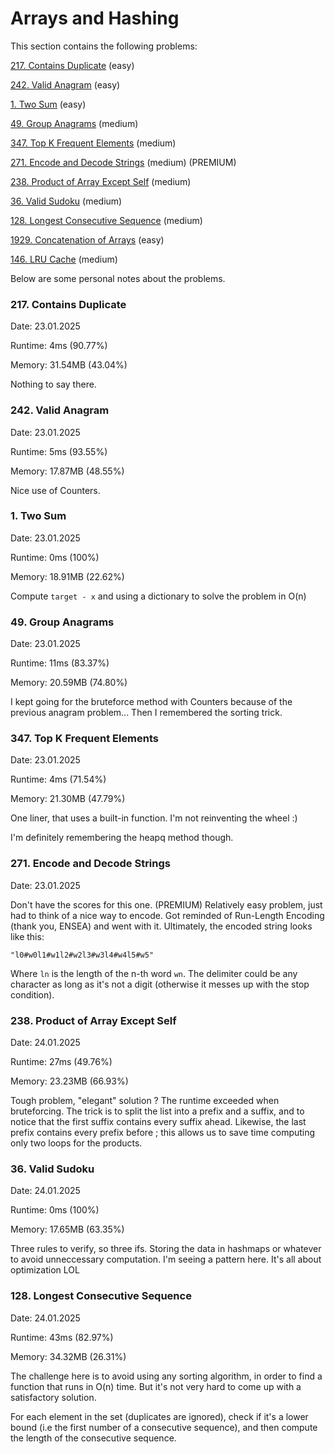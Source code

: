 # Arrays and Hashing

This section contains the following problems:


[217. Contains Duplicate](https://leetcode.com/problems/contains-duplicate/) (easy)

[242. Valid Anagram](https://leetcode.com/problems/valid-anagram/) (easy)

[1. Two Sum](https://leetcode.com/problems/two-sum/) (easy)

[49. Group Anagrams](https://leetcode.com/problems/group-anagrams/) (medium)

[347. Top K Frequent Elements](https://leetcode.com/problems/top-k-frequent-elements/) (medium)

[271. Encode and Decode Strings](https://leetcode.com/problems/encode-and-decode-strings/) (medium) (PREMIUM)

[238. Product of Array Except Self](https://leetcode.com/problems/product-of-array-except-self/) (medium)

[36. Valid Sudoku](https://leetcode.com/problems/valid-sudoku/) (medium)

[128. Longest Consecutive Sequence](https://leetcode.com/problems/longest-consecutive-sequence/) (medium)

[1929. Concatenation of Arrays](https://leetcode.com/problems/concatenation-of-array/) (easy)

[146. LRU Cache](https://leetcode.com/problems/lru-cache/) (medium)

Below are some personal notes about the problems.

### 217. Contains Duplicate

Date: 23.01.2025

Runtime: 4ms (90.77%)

Memory: 31.54MB (43.04%)

Nothing to say there.

### 242. Valid Anagram

Date: 23.01.2025

Runtime: 5ms (93.55%)

Memory: 17.87MB (48.55%)

Nice use of Counters.

### 1. Two Sum

Date: 23.01.2025

Runtime: 0ms (100%) 

Memory: 18.91MB (22.62%)

Compute `target - x` and using a dictionary to solve the problem in O(n)

### 49. Group Anagrams

Date: 23.01.2025

Runtime: 11ms (83.37%) 

Memory: 20.59MB (74.80%)

I kept going for the bruteforce method with Counters because of the previous anagram problem... Then I remembered the sorting trick. 

### 347. Top K Frequent Elements

Date: 23.01.2025

Runtime: 4ms (71.54%)

Memory: 21.30MB (47.79%)

One liner, that uses a built-in function. I'm not reinventing the wheel :\)

I'm definitely remembering the heapq method though. 

### 271. Encode and Decode Strings

Date: 23.01.2025

Don't have the scores for this one. (PREMIUM)
Relatively easy problem, just had to think of a nice way to encode. Got reminded of Run-Length Encoding (thank you, ENSEA) and went with it. Ultimately, the encoded string looks like this: 

`"l0#w0l1#w1l2#w2l3#w3l4#w4l5#w5"`

Where `ln` is the length of the n-th word `wn`. The delimiter could be any character as long as it's not a digit (otherwise it messes up with the stop condition).

### 238. Product of Array Except Self

Date: 24.01.2025

Runtime: 27ms (49.76%)

Memory: 23.23MB (66.93%)

Tough problem, "elegant" solution ? The runtime exceeded when bruteforcing. The trick is to split the list into a prefix and a suffix, and to notice that the first suffix contains every suffix ahead. Likewise, the last prefix contains every prefix before ; this allows us to save time computing only two loops for the products.

### 36. Valid Sudoku

Date: 24.01.2025

Runtime: 0ms (100%)

Memory: 17.65MB (63.35%)

Three rules to verify, so three ifs. Storing the data in hashmaps or whatever to avoid unneccessary computation. I'm seeing a pattern here. It's all about optimization LOL

### 128. Longest Consecutive Sequence

Date: 24.01.2025

Runtime: 43ms (82.97%)

Memory: 34.32MB (26.31%)

The challenge here is to avoid using any sorting algorithm, in order to find a function that runs in O(n) time. But it's not very hard to come up with a satisfactory solution.

For each element in the set (duplicates are ignored), check if it's a lower bound (i.e the first number of a consecutive sequence), and then compute the length of the consecutive sequence. 

